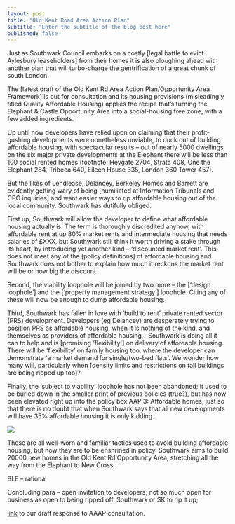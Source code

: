 ```yaml
---
layout: post
title: "Old Kent Road Area Action Plan"
subtitle: "Enter the subtitle of the blog post here"
published: false
---
```

Just as Southwark Council embarks on a costly [legal battle to evict Aylesbury leaseholders] from their homes it is also ploughing ahead with another plan that will turbo-charge the gentrification of a great chunk of south London.

The [latest draft of the Old Kent Rd Area Action Plan/Opportunity Area Framework] is out for consultation and its housing provisions (misleadingly titled Quality Affordable Housing) applies the recipe that’s turning the Elephant & Castle Opportunity Area into a social-housing free zone, with a few added ingredients.

Up until now developers have relied upon on claiming that their profit-gushing developments were nonetheless unviable, to duck out of building affordable housing, with spectacular results – out of nearly 5000 dwellings on the six major private developments at the Elephant there will be less than 100 social rented homes (footnote; Heygate 2704, Strata 408, One the Elephant 284, Tribeca 640, Eileen House 335, London 360 Tower 457).

But the likes of Lendlease, Delancey, Berkeley Homes and Barrett are evidently getting wary of being [humiliated at Information Tribunals and CPO inquiries] and want easier ways to rip affordable housing out of the local community.  Southwark has dutifully obliged.

First up, Southwark will allow the developer to define what affordable housing actually is.  The term is thoroughly discredited anyhow, with affordable rent at up 80% market rents and intermediate housing that needs salaries of £XXX, but Southwark still think it worth driving a stake through its heart, by introducing yet another kind – ‘discounted market rent’.  This does not meet any of the [policy definitions] of affordable housing and Southwark does not bother to explain how much it reckons the market rent will be or how big the discount.

Second, the viability loophole will be joined by two more – the [‘design loophole’] and the [‘property management strategy’] loophole.  Citing any of these will now be enough to dump affordable housing.

Third, Southwark has fallen in love with ‘build to rent’ private rented sector (PRS) development.  Developers (eg Delancey) are desperately trying to position PRS as affordable housing, when it is nothing of the kind, and themselves as providers of affordable housing,– Southwark is doing all it can to help and is [promising ‘flexibility'] on delivery of affordable housing.  There will be ‘flexibility’  on family housing too,  where the developer can demonstrate ‘a market demand for single/two-bed flats’.  We wonder how many will, particularly when [density limits and restrictions on tall buildings are being ripped up too]?

Finally, the ‘subject to viability’ loophole has not been abandoned; it used to be buried down in the smaller print of previous policies (true?), but has now been elevated right up into the policy box AAP 3: Affordable homes, just so that there is no doubt that when Southwark says that all new developments will have 35% affordable housing it is only kidding.

![](http://35percent.org/img/subjecttoviability.jpg)

These are all well-worn and familiar tactics used to avoid building affordable housing, but now they are to be enshrined in policy.  Southwark aims to build 20000 new homes in the Old Kent Rd Opportunity Area, stretching all the way from the Elephant to New Cross. 

BLE – rational

Concluding para – open invitation to developers; not so much open for business as open to being ripped off.  Southwark or SK to rip it up;

[link](http://35percent.org/img/EANresponse_draftOKRAAP.pdf) to our draft 
response to AAAP consultation. 
